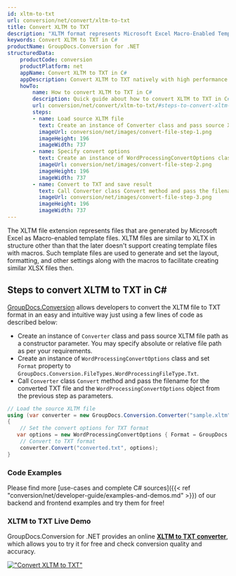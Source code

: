 ```yaml
---
id: xltm-to-txt
url: conversion/net/convert/xltm-to-txt
title: Convert XLTM to TXT
description: "XLTM format represents Microsoft Excel Macro-Enabled Template with .xltm extension. Learn how to convert XLTM to TXT file programmatically in C# language using GroupDocs.Conversion for .NET library."
keywords: Convert XLTM to TXT in C#
productName: GroupDocs.Conversion for .NET
structuredData:
    productCode: conversion
    productPlatform: net
    appName: Convert XLTM to TXT in C#
    appDescription: Convert XLTM to TXT natively with high performance using C# language and server side GroupDocs.Conversion for .NET APIs, without the use of any software like Microsoft or Open Office.
    howTo:
        name: How to convert XLTM to TXT in C# 
        description: Quick guide about how to convert XLTM to TXT in C# with high performance and accuracy.
        url: conversion/net/convert/xltm-to-txt/#steps-to-convert-xltm-to-txt-in-c
        steps:
        - name: Load source XLTM file 
          text: Create an instance of Converter class and pass source XLTM file path as a constructor parameter. You may specify absolute or relative file path as per your requirements. 
          imageUrl: conversion/net/images/convert-file-step-1.png
          imageHeight: 196
          imageWidth: 737
        - name: Specify convert options 
          text: Create an instance of WordProcessingConvertOptions class.
          imageUrl: conversion/net/images/convert-file-step-2.png
          imageHeight: 196
          imageWidth: 737
        - name: Convert to TXT and save result 
          text: Call Converter class Convert method and pass the filename for the converted HTML file and the WordProcessingConvertOptions object from the previous step as parameters.
          imageUrl: conversion/net/images/convert-file-step-3.png
          imageHeight: 196
          imageWidth: 737
---
```


The XLTM file extension represents files that are generated by Microsoft Excel as Macro-enabled template files. XLTM files are similar to XLTX in structure other than that the later doesn't support creating template files with macros. Such template files are used to generate and set the layout, formatting, and other settings along with the macros to facilitate creating similar XLSX files then.

## Steps to convert XLTM to TXT in C#

[GroupDocs.Conversion](https://products.groupdocs.com/conversion/net) allows developers to convert the XLTM file to TXT format in an easy and intuitive way just using a few lines of code as described below:

* Create an instance of `Converter` class and pass source XLTM file path as a constructor parameter. You may specify absolute or relative file path as per your requirements. 
* Create an instance of `WordProcessingConvertOptions` class and set `Format` property to `GroupDocs.Conversion.FileTypes.WordProcessingFileType.Txt`.
* Call `Converter` class `Convert` method and pass the filename for the converted TXT file and the `WordProcessingConvertOptions` object from the previous step as parameters.

```csharp
// Load the source XLTM file
using (var converter = new GroupDocs.Conversion.Converter("sample.xltm"))
{
    // Set the convert options for TXT format
   var options = new WordProcessingConvertOptions { Format = GroupDocs.Conversion.FileTypes.WordProcessingFileType.Txt };
    // Convert to TXT format
    converter.Convert("converted.txt", options);
}
```

### Code Examples

Please find more [use-cases and complete C# sources]({{< ref "conversion/net/developer-guide/examples-and-demos.md" >}}) of our backend and frontend examples and try them for free!

### XLTM to TXT Live Demo

GroupDocs.Conversion for .NET provides an online [**XLTM to TXT converter**](https://products.groupdocs.app/conversion/xltm-to-txt), which allows you to try it for free and check conversion quality and accuracy.

[!["Convert XLTM to TXT"](conversion/net/images/convert-to-txt/convert-xltm-to-txt.png)](https://products.groupdocs.app/conversion/xltm-to-txt)